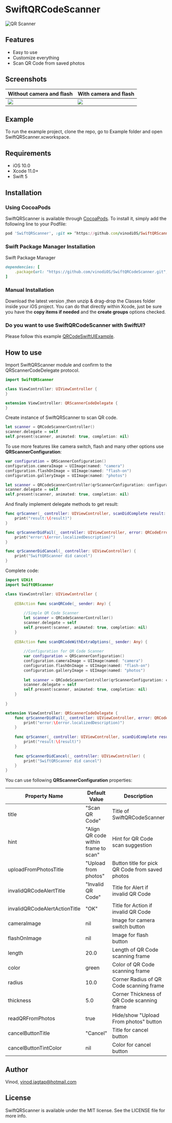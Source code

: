 # SwiftQRCodeScanner
![QR Scanner](https://user-images.githubusercontent.com/30258541/170007055-763fda9a-3edd-4d11-99c9-04f3d3067e8a.gif)

## Features
- Easy to use
- Customize everything
- Scan QR Code from saved photos

## Screenshots
| Without camera and flash | With camera and flash |
| ------ | ------ |
| <img src="https://user-images.githubusercontent.com/30258541/169960154-a1c4770d-a3df-412c-9064-85abdcbe1ac8.jpeg">  | <img src="https://user-images.githubusercontent.com/30258541/169960286-143ba622-0ce2-4252-9d3c-be450641546c.jpeg">  |


## Example
To run the example project, clone the repo, go to Example folder and open SwiftQRScanner.xcworkspace.

## Requirements
- iOS 10.0
- Xcode 11.0+
- Swift 5

## Installation
### Using CocoaPods
SwiftQRScanner is available through [CocoaPods](http://cocoapods.org). To install
it, simply add the following line to your Podfile:

```ruby
pod 'SwiftQRScanner', :git => ‘https://github.com/vinodiOS/SwiftQRScanner’
```
### Swift Package Manager Installation
Swift Package Manager
```ruby
dependencies: [
    .package(url: "https://github.com/vinodiOS/SwiftQRCodeScanner.git", from: "1.1.6")
]
```

### Manual Installation
Download the latest version ,then unzip & drag-drop the Classes  folder inside your iOS project. You can do that directly within Xcode,
just be sure you have the **copy items if needed** and the **create groups** options checked.

### Do you want to use SwiftQRCodeScanner with SwiftUI?
Please follow this example [QRCodeSwiftUIExample](https://github.com/vinodiOS/QRCodeSwiftUIExample).

## How to use
Import SwiftQRScanner module and confirm to the QRScannerCodeDelegate protocol.

```Swift
import SwiftQRScanner

class ViewController: UIViewController {
}

extension ViewController: QRScannerCodeDelegate {
}
```

Create instance of SwiftQRScanner to scan QR code.
```Swift
let scanner = QRCodeScannerController()
scanner.delegate = self
self.present(scanner, animated: true, completion: nil)
```
To use more features like camera switch, flash and many other options use **QRScannerConfiguration**:
```Swift
var configuration = QRScannerConfiguration()
configuration.cameraImage = UIImage(named: "camera")
configuration.flashOnImage = UIImage(named: "flash-on")
configuration.galleryImage = UIImage(named: "photos")

let scanner = QRCodeScannerController(qrScannerConfiguration: configuration)
scanner.delegate = self
self.present(scanner, animated: true, completion: nil)
```
And finally implement delegate methods to get result:
```Swift
func qrScanner(_ controller: UIViewController, scanDidComplete result: String) {
    print("result:\(result)")
}

func qrScannerDidFail(_ controller: UIViewController, error: QRCodeError) {
    print("error:\(error.localizedDescription)")
}

func qrScannerDidCancel(_ controller: UIViewController) {
    print("SwiftQRScanner did cancel")
}
```

Complete code:
```Swift
import UIKit
import SwiftQRScanner

class ViewController: UIViewController {
        
    @IBAction func scanQRCode(_ sender: Any) {
    
        //Simple QR Code Scanner
        let scanner = QRCodeScannerController()
        scanner.delegate = self
        self.present(scanner, animated: true, completion: nil)
    }
    
    @IBAction func scanQRCodeWithExtraOptions(_ sender: Any) {
        
        //Configuration for QR Code Scanner
        var configuration = QRScannerConfiguration()
        configuration.cameraImage = UIImage(named: "camera")
        configuration.flashOnImage = UIImage(named: "flash-on")
        configuration.galleryImage = UIImage(named: "photos")
        
        let scanner = QRCodeScannerController(qrScannerConfiguration: configuration)
        scanner.delegate = self
        self.present(scanner, animated: true, completion: nil)
    }
    
}

extension ViewController: QRScannerCodeDelegate {
    func qrScannerDidFail(_ controller: UIViewController, error: QRCodeError) {
        print("error:\(error.localizedDescription)")
    }
    
    func qrScanner(_ controller: UIViewController, scanDidComplete result: String) {
        print("result:\(result)")
    }
    
    func qrScannerDidCancel(_ controller: UIViewController) {
        print("SwiftQRScanner did cancel")
    }
}
```

You can use following **QRScannerConfiguration** properties:

| Property Name | Default Value | Description |
| ------ | ------ |------ |
| title | "Scan QR Code" | Title of SwiftQRCodeScanner |
| hint | "Align QR code within frame to scan" | Hint for QR Code scan suggestion |
| uploadFromPhotosTitle | "Upload from photos" | Button title for pick QR Code from saved photos |
| invalidQRCodeAlertTitle | "Invalid QR Code" | Title for Alert if invalid QR Code |
| invalidQRCodeAlertActionTitle | "OK" | Title for Action if invalid QR Code |
| cameraImage | nil | Image for camera switch button |
| flashOnImage | nil | Image for flash button |
| length | 20.0 | Length of QR Code scanning frame |
| color | green | Color of QR Code scanning frame |
| radius | 10.0 | Corner Radius of QR Code scanning frame |
| thickness | 5.0 | Corner Thickness of QR Code scanning frame |
| readQRFromPhotos | true | Hide/show "Upload From photos" button|
| cancelButtonTitle | "Cancel" | Title for cancel button |
| cancelButtonTintColor | nil | Color for cancel button |

## Author

Vinod, vinod.jagtap@hotmail.com

## License

SwiftQRScanner is available under the MIT license. See the LICENSE file for more info.

